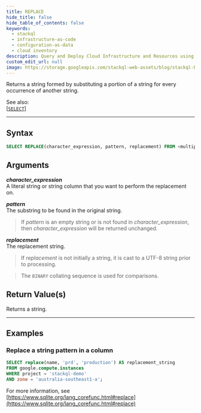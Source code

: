 ```yaml
---
title: REPLACE
hide_title: false
hide_table_of_contents: false
keywords:
  - stackql
  - infrastructure-as-code
  - configuration-as-data
  - cloud inventory
description: Query and Deploy Cloud Infrastructure and Resources using SQL
custom_edit_url: null
image: https://storage.googleapis.com/stackql-web-assets/blog/stackql-blog-post-featured-image.png
---
```

Returns a string formed by substituting a portion of a string for every occurrence of another string.

See also:  
[[` SELECT `]](/docs/language-spec/select) 

* * * 

## Syntax

```sql
SELECT REPLACE(character_expression, pattern, replacement) FROM <multipartIdentifier>;
```

## Arguments

__*character_expression*__  
A literal string or string column that you want to perform the replacement on.

__*pattern*__  
The substring to be found in the original string.

> If *pattern* is an empty string or is not found in *character_expression*, then *character_expression* will be returned unchanged. 

__*replacement*__  
The replacement string.

> If *replacement* is not initially a string, it is cast to a UTF-8 string prior to processing.

> The `BINARY` collating sequence is used for comparisons.

## Return Value(s)
Returns a string.

* * *

## Examples

### Replace a string pattern in a column

```sql
SELECT replace(name, 'prd', 'production') AS replacement_string
FROM google.compute.instances 
WHERE project = 'stackql-demo' 
AND zone = 'australia-southeast1-a';
```

For more information, see [https://www.sqlite.org/lang_corefunc.html#replace](https://www.sqlite.org/lang_corefunc.html#replace)